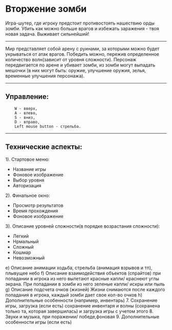 # Вторжение зомби
Игра-шутер, где игроку предстоит противостоять нашествию орды зомби. Убить как можно больше врагов и избежать заражения - твоя новая задача. Выживает сильнейший!

---
Мир представляет собой арену с руинами, за которыми можно будет укрываться от атак врагов. Победить можно, пережив определенное количество волн(зависит от уровня сложности). Персонаж передвигается по арене и убивает зомби, из зомби могут выпадать мешочки (в них могут быть: оружие, улучшение оружия, зелья, временные улучшения персонажа).

---

## Управление:
        W - вверх,
        A - влево,
        S - вниз,
        D - вправо,
        Left mouse button - стрельба.
---

## Технические аспекты:
1). Cтартовое меню:
- Название игры
- Фоновое изображение
- Выбор уровня
- Авторизация

2). Финальное окно:
- Просмотр результатов
- Время прохождения
- Фоновое изображение

3). Описание уровней сложности(в порядке возрастания сложности):
- Легкий
- Нрмальный
- Сложный
- Кошмар
- Невозможный

e) Описание анимации
ходьба, стрельба (анимация взрывов и тп), плывущее небо
f) Описание взаимодействия объектов (спрайтов)
при попадании в игрока из него вылетают красные капли/ краснеют углы экрана. При попадании в зомби из него зеленые капли/ искры или пыль
g) Описание подсчета очков (жизней)
Жизни снимаются после каждого попадания в игрока, каждый зомби дает свое кол-во очков
h) Дополнительные особенности (например, инвентарь)
7. Сохранение игры, загрузка (если есть)
сохранение инвентаря и волны (сохранена только та, которая завершилась) и загрузка игры с учетом этого
8. Звуки и музыка,
при поражении/ победе,фоновая
9. Дополнительные особенности игры (если есть)
